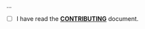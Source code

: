 <!--- Provide a general summary of your changes in the Title above -->

...

- [ ] I have read the **[CONTRIBUTING](https://github.com/HDInnovations/xbtit-to-unit3d/blob/master/.github/CONTRIBUTING.md)** document.
